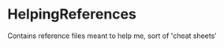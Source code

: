 HelpingReferences
=================

Contains reference files meant to help me, sort of 'cheat sheets'
